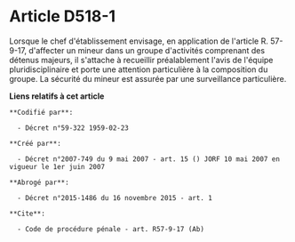 # Article D518-1

Lorsque le chef d'établissement envisage, en application de l'article R. 57-9-17, d'affecter un mineur dans un groupe
d'activités comprenant des détenus majeurs, il s'attache à recueillir préalablement l'avis de l'équipe pluridisciplinaire et
porte une attention particulière à la composition du groupe. La sécurité du mineur est assurée par une surveillance
particulière.

**Liens relatifs à cet article**

	**Codifié par**:

	  - Décret n°59-322 1959-02-23

	**Créé par**:

	  - Décret n°2007-749 du 9 mai 2007 - art. 15 () JORF 10 mai 2007 en vigueur le 1er juin 2007

	**Abrogé par**:

	  - Décret n°2015-1486 du 16 novembre 2015 - art. 1

	**Cite**:

	  - Code de procédure pénale - art. R57-9-17 (Ab)
